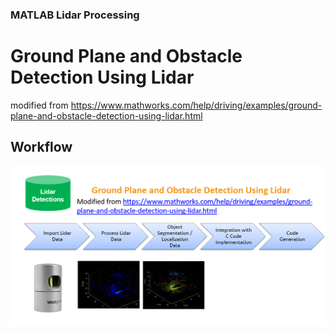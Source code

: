 ### MATLAB Lidar Processing
# Ground Plane and Obstacle Detection Using Lidar

modified from https://www.mathworks.com/help/driving/examples/ground-plane-and-obstacle-detection-using-lidar.html

## Workflow
<img src="Workflow.png">
